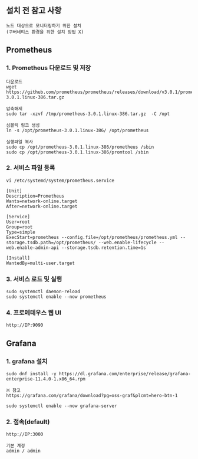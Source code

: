## 설치 전 참고 사항
```
노드 대상으로 모니터링하기 위한 설치
(쿠버네티스 환경을 위한 설치 방법 X)
```

## Prometheus
### 1. Prometheus 다운로드 및 저장
```
다운로드
wget https://github.com/prometheus/prometheus/releases/download/v3.0.1/prometheus-3.0.1.linux-386.tar.gz

압축해제
sudo tar -xzvf /tmp/prometheus-3.0.1.linux-386.tar.gz  -C /opt

심볼릭 링크 생성
ln -s /opt/prometheus-3.0.1.linux-386/ /opt/prometheus

실행파일 복사
sudo cp /opt/prometheus-3.0.1.linux-386/prometheus /sbin
sudo cp /opt/prometheus-3.0.1.linux-386/promtool /sbin
```

### 2. 서비스 파일 등록
```
vi /etc/systemd/system/prometheus.service

[Unit]
Description=Prometheus
Wants=network-online.target
After=network-online.target

[Service]
User=root
Group=root
Type=simple
ExecStart=prometheus --config.file=/opt/prometheus/prometheus.yml --storage.tsdb.path=/opt/prometheus/ --web.enable-lifecycle --web.enable-admin-api --storage.tsdb.retention.time=1s

[Install]
WantedBy=multi-user.target
```

### 3. 서비스 로드 및 실행
```
sudo systemctl daemon-reload
sudo systemctl enable --now prometheus
```

### 4. 프로메테우스 웹 UI
```
http://IP:9090
```

## Grafana
### 1. grafana 설치
```
sudo dnf install -y https://dl.grafana.com/enterprise/release/grafana-enterprise-11.4.0-1.x86_64.rpm

※ 참고
https://grafana.com/grafana/download?pg=oss-graf&plcmt=hero-btn-1

sudo systemctl enable --now grafana-server

```
### 2. 접속(default)
```
http://IP:3000

기본 계정
admin / admin

```




